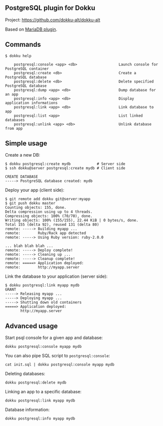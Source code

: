 PostgreSQL plugin for Dokku
------------------------

Project: https://github.com/dokku-alt/dokku-alt

Based on [MariaDB plugin](https://github.com/Kloadut/dokku-md-plugin).


Commands
--------
```
$ dokku help

    postgresql:console <app> <db>                   Launch console for PostgreSQL container
    postgresql:create <db>                          Create a PostgreSQL database
    postgresql:delete <db>                          Delete specified PostgreSQL database
    postgresql:dump <app> <db>                      Dump database for an app
    postgresql:info <app> <db>                      Display application informations
    postgresql:link <app> <db>                      Link database to app
    postgresql:list <app>                           List linked databases
    postgresql:unlink <app> <db>                    Unlink database from app
```

Simple usage
------------

Create a new DB:
```
$ dokku postgresql:create mydb            # Server side
$ ssh dokku@server postgresql:create mydb # Client side

CREATE DATABASE
-----> PostgreSQL database created: mydb
```

Deploy your app (client side):
```
$ git remote add dokku git@server:myapp
$ git push dokku master
Counting objects: 155, done.
Delta compression using up to 4 threads.
Compressing objects: 100% (70/70), done.
Writing objects: 100% (155/155), 22.44 KiB | 0 bytes/s, done.
Total 155 (delta 92), reused 131 (delta 80)
remote: -----> Building myapp ...
remote:        Ruby/Rack app detected
remote: -----> Using Ruby version: ruby-2.0.0

... blah blah blah ...
remote: -----> Deploy complete!
remote: -----> Cleaning up ...
remote: -----> Cleanup complete!
remote: =====> Application deployed:
remote:        http://myapp.server
```

Link the database to your application (server side):
```
$ dokku postgresql:link myapp mydb
GRANT
-----> Releasing myapp ...
-----> Deploying myapp ...
-----> Shutting down old containers
=====> Application deployed:
       http://myapp.server
```

Advanced usage
--------------

Start psql console for a given app and database:
```
dokku postgresql:console myapp mydb
```

You can also pipe SQL script to `postgresql:console`:
```
cat init.sql | dokku postgresql:console myapp mydb
```

Deleting databases:
```
dokku postgresql:delete mydb
```

Linking an app to a specific database:
```
dokku postgresql:link myapp mydb
```

Database information:
```
dokku postgresql:info myapp mydb
```
